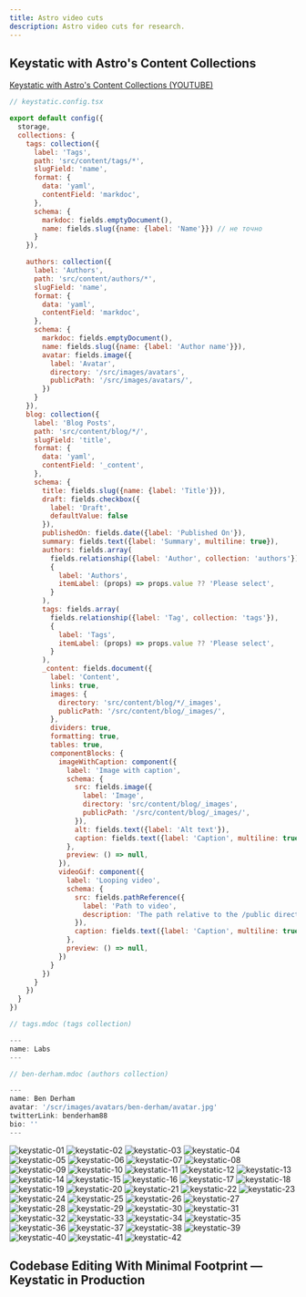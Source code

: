 ```yaml
---
title: Astro video cuts
description: Astro video cuts for research.
---
```


## Keystatic with Astro's Content Collections

[Keystatic with Astro's Content Collections (YOUTUBE)](https://www.youtube.com/watch?v=6l2YWCyPsWk)


```js
// keystatic.config.tsx

export default config({
  storage,
  collections: {
    tags: collection({
      label: 'Tags',
      path: 'src/content/tags/*',
      slugField: 'name',
      format: {
        data: 'yaml',
        contentField: 'markdoc',
      },
      schema: {
        markdoc: fields.emptyDocument(),
        name: fields.slug({name: {label: 'Name'}}) // не точно
      }
    }),

    authors: collection({
      label: 'Authors',
      path: 'src/content/authors/*',
      slugField: 'name',
      format: {
        data: 'yaml',
        contentField: 'markdoc',
      },
      schema: {
        markdoc: fields.emptyDocument(),
        name: fields.slug({name: {label: 'Author name'}}),
        avatar: fields.image({
          label: 'Avatar',
          directory: '/src/images/avatars',
          publicPath: '/src/images/avatars/',
        })
      }
    }),
    blog: collection({
      label: 'Blog Posts',
      path: 'src/content/blog/*/',
      slugField: 'title',
      format: {
        data: 'yaml',
        contentField: '_content',
      },
      schema: {
        title: fields.slug({name: {label: 'Title'}}),
        draft: fields.checkbox({
          label: 'Draft',
          defaultValue: false
        }),
        publishedOn: fields.date({label: 'Published On'}),
        summary: fields.text({label: 'Summary', multiline: true}),
        authors: fields.array(
          fields.relationship({label: 'Author', collection: 'authors'}),
          {
            label: 'Authors',
            itemLabel: (props) => props.value ?? 'Please select',
          }
        ),
        tags: fields.array(
          fields.relationship({label: 'Tag', collection: 'tags'}),
          {
            label: 'Tags',
            itemLabel: (props) => props.value ?? 'Please select',
          }
        ),
        _content: fields.document({
          label: 'Content',
          links: true,
          images: {
            directory: 'src/content/blog/*/_images',
            publicPath: '/src/content/blog/_images/',
          },
          dividers: true,
          formatting: true,
          tables: true,
          componentBlocks: {
            imageWithCaption: component({
              label: 'Image with caption',
              schema: {
                src: fields.image({
                  label: 'Image',
                  directory: 'src/content/blog/_images',
                  publicPath: '/src/content/blog/_images/',
                }),
                alt: fields.text({label: 'Alt text'}),
                caption: fields.text({label: 'Caption', multiline: true}),
              },
              preview: () => null,
            }),
            videoGif: component({
              label: 'Looping video',
              schema: {
                src: fields.pathReference({
                  label: 'Path to video',
                  description: 'The path relative to the /public directory'
                }),
                caption: fields.text({label: 'Caption', multiline: true}),
              },
              preview: () => null,
            })
          }
        })
      }
    })
  }
})

```

```js
// tags.mdoc (tags collection)

---
name: Labs
---
```

```js
// ben-derham.mdoc (authors collection)

---
name: Ben Derham
avatar: '/scr/images/avatars/ben-derham/avatar.jpg'
twitterLink: benderham88
bio: ''
---
```

![keystatic-01](@assets/images/astro/keystatic-01.jpg)
![keystatic-02](@assets/images/astro/keystatic-02.jpg)
![keystatic-03](@assets/images/astro/keystatic-03.jpg)
![keystatic-04](@assets/images/astro/keystatic-04.jpg)
![keystatic-05](@assets/images/astro/keystatic-05.jpg)
![keystatic-06](@assets/images/astro/keystatic-06.jpg)
![keystatic-07](@assets/images/astro/keystatic-07.jpg)
![keystatic-08](@assets/images/astro/keystatic-08.jpg)
![keystatic-09](@assets/images/astro/keystatic-09.jpg)
![keystatic-10](@assets/images/astro/keystatic-10.jpg)
![keystatic-11](@assets/images/astro/keystatic-11.jpg)
![keystatic-12](@assets/images/astro/keystatic-12.jpg)
![keystatic-13](@assets/images/astro/keystatic-13.jpg)
![keystatic-14](@assets/images/astro/keystatic-14.jpg)
![keystatic-15](@assets/images/astro/keystatic-15.jpg)
![keystatic-16](@assets/images/astro/keystatic-16.jpg)
![keystatic-17](@assets/images/astro/keystatic-17.jpg)
![keystatic-18](@assets/images/astro/keystatic-18.jpg)
![keystatic-19](@assets/images/astro/keystatic-19.jpg)
![keystatic-20](@assets/images/astro/keystatic-20.jpg)
![keystatic-21](@assets/images/astro/keystatic-21.jpg)
![keystatic-22](@assets/images/astro/keystatic-22.jpg)
![keystatic-23](@assets/images/astro/keystatic-23.jpg)
![keystatic-24](@assets/images/astro/keystatic-24.jpg)
![keystatic-25](@assets/images/astro/keystatic-25.jpg)
![keystatic-26](@assets/images/astro/keystatic-26.jpg)
![keystatic-27](@assets/images/astro/keystatic-27.jpg)
![keystatic-28](@assets/images/astro/keystatic-28.jpg)
![keystatic-29](@assets/images/astro/keystatic-29.jpg)
![keystatic-30](@assets/images/astro/keystatic-30.jpg)
![keystatic-31](@assets/images/astro/keystatic-31.jpg)
![keystatic-32](@assets/images/astro/keystatic-32.jpg)
![keystatic-33](@assets/images/astro/keystatic-33.jpg)
![keystatic-34](@assets/images/astro/keystatic-34.jpg)
![keystatic-35](@assets/images/astro/keystatic-35.jpg)
![keystatic-36](@assets/images/astro/keystatic-36.jpg)
![keystatic-37](@assets/images/astro/keystatic-37.jpg)
![keystatic-38](@assets/images/astro/keystatic-38.jpg)
![keystatic-39](@assets/images/astro/keystatic-39.jpg)
![keystatic-40](@assets/images/astro/keystatic-40.jpg)
![keystatic-41](@assets/images/astro/keystatic-41.jpg)
![keystatic-42](@assets/images/astro/keystatic-42.jpg)

## Codebase Editing With Minimal Footprint — Keystatic in Production

